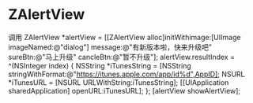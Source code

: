 # ZAlertView 
调用
ZAlertView *alertView = [[ZAlertView alloc]initWithimage:[UIImage imageNamed:@"dialog"] message:@"有新版本啦，快来升级吧" sureBtn:@"马上升级" cancleBtn:@"暂不升级"];
 alertView.resultIndex = ^(NSInteger index) {
        NSString *iTunesString = [NSString stringWithFormat:@"https://itunes.apple.com/app/id%d",AppID];
        NSURL *iTunesURL = [NSURL URLWithString:iTunesString];
        [[UIApplication sharedApplication] openURL:iTunesURL];
    };
    [alertView showAlertView];
